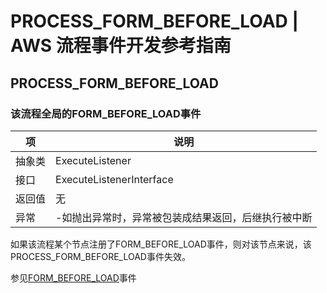 # PROCESS_FORM_BEFORE_LOAD | AWS 流程事件开发参考指南

## PROCESS_FORM_BEFORE_LOAD

### 该流程全局的FORM_BEFORE_LOAD事件

项 | 说明  
---|---  
抽象类 | ExecuteListener  
接口 | ExecuteListenerInterface  
返回值 | 无  
异常 | -如抛出异常时，异常被包装成结果返回，后继执行被中断  
  
如果该流程某个节点注册了FORM_BEFORE_LOAD事件，则对该节点来说，该PROCESS_FORM_BEFORE_LOAD事件失效。

参见[FORM_BEFORE_LOAD](<../form_event/form_before_load.html>)事件